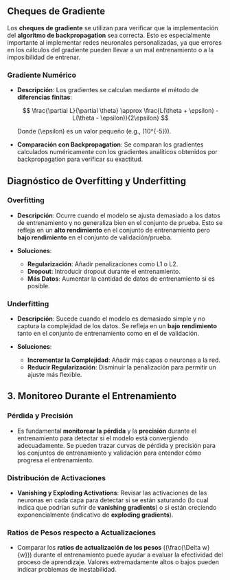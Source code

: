 

## Cheques de Gradiente

Los **cheques de gradiente** se utilizan para verificar que la implementación del **algoritmo de backpropagation** sea correcta. Esto es especialmente importante al implementar redes neuronales personalizadas, ya que errores en los cálculos del gradiente pueden llevar a un mal entrenamiento o a la imposibilidad de entrenar.

### Gradiente Numérico

- **Descripción**: Los gradientes se calculan mediante el método de **diferencias finitas**:

  $$
  \frac{\partial L}{\partial \theta} \approx \frac{L(\theta + \epsilon) - L(\theta - \epsilon)}{2\epsilon}
  $$

  Donde \(\epsilon\) es un valor pequeño (e.g., \(10^{-5}\)).

- **Comparación con Backpropagation**: Se comparan los gradientes calculados numéricamente con los gradientes analíticos obtenidos por backpropagation para verificar su exactitud.

## Diagnóstico de Overfitting y Underfitting

### Overfitting

- **Descripción**: Ocurre cuando el modelo se ajusta demasiado a los datos de entrenamiento y no generaliza bien en el conjunto de prueba. Esto se refleja en un **alto rendimiento** en el conjunto de entrenamiento pero **bajo rendimiento** en el conjunto de validación/prueba.
  
- **Soluciones**:
  - **Regularización**: Añadir penalizaciones como L1 o L2.
  - **Dropout**: Introducir dropout durante el entrenamiento.
  - **Más Datos**: Aumentar la cantidad de datos de entrenamiento si es posible.

### Underfitting

- **Descripción**: Sucede cuando el modelo es demasiado simple y no captura la complejidad de los datos. Se refleja en un **bajo rendimiento** tanto en el conjunto de entrenamiento como en el de validación.
  
- **Soluciones**:
  - **Incrementar la Complejidad**: Añadir más capas o neuronas a la red.
  - **Reducir Regularización**: Disminuir la penalización para permitir un ajuste más flexible.

## 3. Monitoreo Durante el Entrenamiento

### Pérdida y Precisión

- Es fundamental **monitorear la pérdida** y la **precisión** durante el entrenamiento para detectar si el modelo está convergiendo adecuadamente. Se pueden trazar curvas de pérdida y precisión para los conjuntos de entrenamiento y validación para entender cómo progresa el entrenamiento.

### Distribución de Activaciones

- **Vanishing y Exploding Activations**: Revisar las activaciones de las neuronas en cada capa para detectar si se están saturando (lo cual indica que podrían sufrir de **vanishing gradients**) o si están creciendo exponencialmente (indicativo de **exploding gradients**).

### Ratios de Pesos respecto a Actualizaciones

- Comparar los **ratios de actualización de los pesos** (\(\frac{\Delta w}{w}\)) durante el entrenamiento puede ayudar a evaluar la efectividad del proceso de aprendizaje. Valores extremadamente altos o bajos pueden indicar problemas de inestabilidad.
